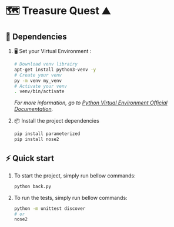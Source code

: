 # :world_map: Treasure Quest :mountain:

## :electric_plug: Dependencies
1. :desktop_computer: Set your Virtual Environment :

	``` bash
	# Download venv librairy
	apt-get install python3-venv -y
	# Create your venv
	py -m venv my_venv
	# Activate your venv
	. venv/bin/activate
	```
	
	_For more information, go to [Python Virtual Environment Official Documentation](https://docs.python.org/3/library/venv.html)._


1. :package: Install the project dependencies

	``` bash
	pip install parameterized
 	pip install nose2
	```

## :zap: Quick start

1. To start the project, simply run bellow commands:

	``` bash
	python back.py
	```

2. To run the tests, simply run bellow commands:

	``` bash
	python -m unittest discover
 	# or
 	nose2
	```